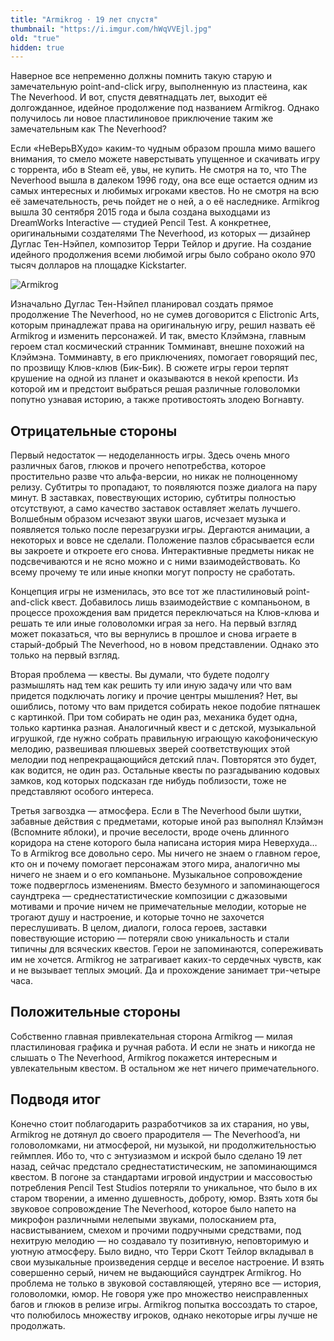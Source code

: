```yaml
---
title: "Armikrog · 19 лет спустя"
thumbnail: "https://i.imgur.com/hWqVVEjl.jpg"
old: "true"
hidden: true
---
```


Наверное все непременно должны помнить такую старую и замечательную point-and-click игру, выполненную из пластеина, как The Neverhood. И вот, спустя девятнадцать лет, выходит её долгожданное, идейное продолжение под названием Armikrog. Однако получилось ли новое пластилиновое приключение таким же замечательным как The Neverhood?

Если «НеВерьВХудо» каким-то чудным образом прошла мимо вашего внимания, то смело можете наверстывать упущенное и скачивать игру с торрента, ибо в Steam её, увы, не купить. Не смотря на то, что The Neverhood вышла в далеком 1996 году, она все еще остается одним из самых интересных и любимых игроками квестов. Но не смотря на всю её замечательность, речь пойдет не о ней, а о её наследнике. Armikrog вышла 30 сентября 2015 года и была создана выходцами из DreamWorks Interactive — студией Pencil Test. А конкретнее, оригинальными создателями The Neverhood, из которых — дизайнер Дуглас Тен-Нэйпел, композитор Терри Тейлор и другие. На создание идейного продолжения всеми любимой игры было собрано около 970 тысяч долларов на площадке Kickstarter.

![Armikrog](https://i.imgur.com/hWqVVEj.jpg)

Изначально Дуглас Тен-Нэйпел планировал создать прямое продолжение The Neverhood, но не сумев договорится с Elictronic Arts, которым принадлежат права на оригинальную игру, решил назвать её Armikrog и изменить персонажей. И так, вместо Клэймэна, главным героем стал космический странник Томминавт, внешне похожий на Клэймэна. Томминавту, в его приключениях, помогает говорящий пес, по прозвищу Клюв-клюв (Бик-Бик). В сюжете игры герои терпят крушение на одной из планет и оказываются в некой крепости. Из которой им и предстоит выбраться решая различные головоломки попутно узнавая историю, а также противостоять злодею Вогнавту.

## Отрицательные стороны

Первый недостаток — недоделанность игры. Здесь очень много различных багов, глюков и прочего непотребства, которое простительно разве что альфа-версии, но никак не полноценному релизу. Субтитры то пропадают, то появляются позже диалога на пару минут. В заставках, повествующих историю, субтитры полностью отсутствуют, а само качество заставок оставляет желать лучшего. Волшебным образом исчезают звуки шагов, исчезает музыка и появляется только после перезагрузки игры. Дергаются анимации, а некоторых и вовсе не сделали. Положение пазлов сбрасывается если вы закроете и откроете его снова. Интерактивные предметы никак не подсвечиваются и не ясно можно и с ними взаимодействовать. Ко всему прочему те или иные кнопки могут попросту не сработать.

<p quote>Концепция игры не изменилась, это все тот же пластилиновый point-and-click квест. Добавилось лишь взаимодействие с компаньоном, в процессе прохождения вам придется переключаться на Клюв-клюва и решать те или иные головоломки играя за него. На первый взгляд может показаться, что вы вернулись в прошлое и снова играете в старый-добрый The Neverhood, но в новом представлении. Однако это только на первый взгляд.</p>

Вторая проблема — квесты. Вы думали, что будете подолгу размышлять над тем как решить ту или иную задачу или что вам придется подключать логику и прочие центры мышления? Нет, вы ошиблись, потому что вам придется собирать некое подобие пятнашек с картинкой. При том собирать не один раз, механика будет одна, только картинка разная. Аналогичный квест и с детской, музыкальной игрушкой, где нужно собрать правильную играющую какофоническую мелодию, развешивая плюшевых зверей соответствующих этой мелодии под непрекращающийся детский плач. Повторятся это будет, как водится, не один раз. Остальные квесты по разгадыванию кодовых замков, код которых подсказан где нибудь поблизости, тоже не представляют особого интереса.

Третья загвоздка — атмосфера. Если в The Neverhood были шутки, забавные действия с предметами, которые иной раз выполнял Клэймэн (Вспомните яблоки), и прочие веселости, вроде очень длинного коридора на стене которого была написана история мира Неверхуда… То в Armikrog все довольно серо. Мы ничего не знаем о главном герое, кто он и почему помогает персонажам этого мира, аналогично мы ничего не знаем и о его компаньоне. Музыкальное сопровождение тоже подверглось изменениям. Вместо безумного и запоминающегося саундтрека — среднестатистические композиции с джазовыми мотивами и прочие ничем не примечательные мелодии, которые не трогают душу и настроение, и которые точно не захочется переслушивать. В целом, диалоги, голоса героев, заставки повествующие историю — потеряли свою уникальность и стали типичны для всяческих квестов. Герои не запоминаются, сопереживать им не хочется. Armikrog не затрагивает каких-то сердечных чувств, как и не вызывает теплых эмоций. Да и прохождение занимает три-четыре часа.

## Положительные стороны

Собственно главная привлекательная сторона Armikrog — милая пластилиновая графика и ручная работа. И если не знать и никогда не слышать о The Neverhood, Armikrog покажется интересным и увлекательным квестом. В остальном же нет ничего примечательного.

## Подводя итог

Конечно стоит поблагодарить разработчиков за их старания, но увы, Armikrog не дотянул до своего прародителя — The Neverhood’a, ни головоломками, ни атмосферой, ни музыкой, ни продолжительностью геймплея. Ибо то, что с энтузиазмом и искрой было сделано 19 лет назад, сейчас предстало среднестатистическим, не запоминающимся квестом. В погоне за стандартами игровой индустрии и массовостью потребления Pencil Test Studios потеряли то уникальное, что было в их старом творении, а именно душевность, доброту, юмор. Взять хотя бы звуковое сопровождение The Neverhood, которое было напето на микрофон различными нелепыми звуками, полосканием рта, насвистыванием, смехом и прочими подручными средствами, под нехитрую мелодию — но создавало ту позитивную, неповторимую и уютную атмосферу. Было видно, что Терри Скотт Тейлор вкладывал в свои музыкальные произведения сердце и веселое настроение. И взять совершенно серый, ничем не выдающийся саундтрек Armikrog. Но проблема не только в звуковой составляющей, утеряно все — история, головоломки, юмор. Не говоря уже про множество неисправленных багов и глюков в релизе игры. Armikrog попытка воссоздать то старое, что полюбилось множеству игроков, однако некоторые игры лучше не продолжать.